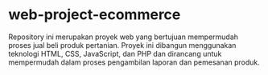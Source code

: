# web-project-ecommerce
Repository ini merupakan proyek web yang bertujuan mempermudah proses jual beli produk pertanian. Proyek ini dibangun menggunakan teknologi HTML, CSS, JavaScript, dan PHP dan dirancang untuk mempermudah dalam proses pengambilan laporan dan pemesanan produk.
